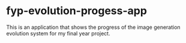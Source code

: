 # fyp-evolution-progess-app
This is an application that shows the progress of the image generation evolution system for my final year project.
